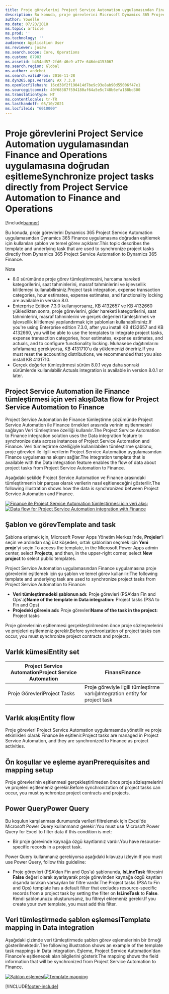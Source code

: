```yaml
---
title: Proje görevlerini Project Service Automation uygulamasından Finance and Operations uygulamasına doğrudan eşitleme
description: Bu konuda, proje görevlerini Microsoft Dynamics 365 Project Service Automation uygulamasından Dynamics 365 Finance uygulamasına doğrudan eşitlemek için kullanılan şablon ve temel görev açıklanır.
author: Yowelle
ms.date: 07/20/2018
ms.topic: article
ms.prod: ''
ms.technology: ''
audience: Application User
ms.reviewer: josaw
ms.search.scope: Core, Operations
ms.custom: 87983
ms.assetid: b454ad57-2fd6-46c9-a77e-646de4153067
ms.search.region: Global
ms.author: andchoi
ms.search.validFrom: 2016-11-28
ms.dyn365.ops.version: AX 7.3.0
ms.openlocfilehash: 16cd38f2f190414d7be9c93e8ab90d55006f47e1
ms.sourcegitcommit: 40f68387f594180af64a5e5c748b6efa188bd300
ms.translationtype: HT
ms.contentlocale: tr-TR
ms.lasthandoff: 05/10/2021
ms.locfileid: "6010000"
---
```

# <a name="synchronize-project-tasks-directly-from-project-service-automation-to-finance-and-operations"></a><span data-ttu-id="0d3cc-103">Proje görevlerini Project Service Automation uygulamasından Finance and Operations uygulamasına doğrudan eşitleme</span><span class="sxs-lookup"><span data-stu-id="0d3cc-103">Synchronize project tasks directly from Project Service Automation to Finance and Operations</span></span>

[!include[banner](../includes/banner.md)]

<span data-ttu-id="0d3cc-104">Bu konuda, proje görevlerini Dynamics 365 Project Service Automation uygulamasından Dynamics 365 Finance uygulamasına doğrudan eşitlemek için kullanılan şablon ve temel görev açıklanır.</span><span class="sxs-lookup"><span data-stu-id="0d3cc-104">This topic describes the template and underlying task that are used to synchronize project tasks directly from Dynamics 365 Project Service Automation to Dynamics 365 Finance.</span></span>

> [!NOTE]
> - <span data-ttu-id="0d3cc-105">8.0 sürümünde proje görev tümleştirmesini, harcama hareketi kategorilerini, saat tahminlerini, masraf tahminlerini ve işlevsellik kilitlemeyi kullanabilirsiniz.</span><span class="sxs-lookup"><span data-stu-id="0d3cc-105">Project task integration, expense transaction categories, hour estimates, expense estimates, and functionality locking are available in version 8.0.</span></span>
> - <span data-ttu-id="0d3cc-106">Enterprise Edition 7.3.0 kullanıyorsanız, KB 4132657 ve KB 4132660 yükledikten sonra, proje görevlerini, gider hareketi kategorilerini, saat tahminlerini, masraf tahminlerini ve gerçek değerleri tümleştirmek ve işlevsellik kilitlemeyi yapılandırmak için şablonları kullanabilirsiniz.</span><span class="sxs-lookup"><span data-stu-id="0d3cc-106">If you're using Enterprise edition 7.3.0, after you install KB 4132657 and KB 4132660, you will be able to use the templates to integrate project tasks, expense transaction categories, hour estimates, expense estimates, and actuals, and to configure functionality locking.</span></span> <span data-ttu-id="0d3cc-107">Muhasebe dağıtımlarını sıfırlamanız gerekiyorsa, KB 4131710'u da yüklemenizi öneririz.</span><span class="sxs-lookup"><span data-stu-id="0d3cc-107">If you must reset the accounting distributions, we recommended that you also install KB 4131710.</span></span>
> - <span data-ttu-id="0d3cc-108">Gerçek değerler tümleştirmesi sürüm 8.0.1 veya daha sonraki sürümlerde kullanılabilir.</span><span class="sxs-lookup"><span data-stu-id="0d3cc-108">Actuals integration is available in version 8.0.1 or later.</span></span>

## <a name="data-flow-for-project-service-automation-to-finance"></a><span data-ttu-id="0d3cc-109">Project Service Automation ile Finance tümleştirmesi için veri akışı</span><span class="sxs-lookup"><span data-stu-id="0d3cc-109">Data flow for Project Service Automation to Finance</span></span>

<span data-ttu-id="0d3cc-110">Project Service Automation ile Finance tümleştirme çözümünde Project Service Automation ile Finance örnekleri arasında verinin eşitlenmesini sağlayan Veri tümleştirme özelliği kullanılır.</span><span class="sxs-lookup"><span data-stu-id="0d3cc-110">The Project Service Automation to Finance integration solution uses the Data integration feature to synchronize data across instances of Project Service Automation and Finance.</span></span> <span data-ttu-id="0d3cc-111">Veri tümleştirme özelliğiyle kullanılabilen tümleştirme şablonu, proje görevleri ile ilgili verilerin Project Service Automation uygulamasından Finance uygulamasına akışını sağlar.</span><span class="sxs-lookup"><span data-stu-id="0d3cc-111">The integration template that is available with the Data integration feature enables the flow of data about project tasks from Project Service Automation to Finance.</span></span>

<span data-ttu-id="0d3cc-112">Aşağıdaki şekilde Project Service Automation ve Finance arasındaki tümleştirmenin bir parçası olarak verilerin nasıl eşitleneceğini gösterilir.</span><span class="sxs-lookup"><span data-stu-id="0d3cc-112">The following illustration shows how the data is synchronized between Project Service Automation and Finance.</span></span>

<span data-ttu-id="0d3cc-113">[![Finance ile Project Service Automation tümleştirmesi için veri akışı](./media/ProjectTasksFlow.png)](./media/ProjectTasksFlow.png)</span><span class="sxs-lookup"><span data-stu-id="0d3cc-113">[![Data flow for Project Service Automation integration with Finance](./media/ProjectTasksFlow.png)](./media/ProjectTasksFlow.png)</span></span>

## <a name="template-and-task"></a><span data-ttu-id="0d3cc-114">Şablon ve görev</span><span class="sxs-lookup"><span data-stu-id="0d3cc-114">Template and task</span></span>

<span data-ttu-id="0d3cc-115">Şablona erişmek için, Microsoft Power Apps Yönetim Merkezi'nde, **Projeler**'i seçin ve ardından sağ üst köşeden, ortak şablonları seçmek için **Yeni proje**'yi seçin.</span><span class="sxs-lookup"><span data-stu-id="0d3cc-115">To access the template, in the Microsoft Power Apps admin center, select **Projects**, and then, in the upper-right corner, select **New project** to select public templates.</span></span>

<span data-ttu-id="0d3cc-116">Project Service Automation uygulamasından Finance uygulamasına proje görevlerini eşitlemek için şu şablon ve temel görev kullanılır:</span><span class="sxs-lookup"><span data-stu-id="0d3cc-116">The following template and underlying task are used to synchronize project tasks from Project Service Automation to Finance:</span></span>

- <span data-ttu-id="0d3cc-117">**Veri tümleştirmedeki şablonun adı:** Proje görevleri (PSA'dan Fin and Ops'a)</span><span class="sxs-lookup"><span data-stu-id="0d3cc-117">**Name of the template in Data integration:** Project tasks (PSA to Fin and Ops)</span></span>
- <span data-ttu-id="0d3cc-118">**Projedeki görevin adı:** Proje görevleri</span><span class="sxs-lookup"><span data-stu-id="0d3cc-118">**Name of the task in the project:** Project tasks</span></span>

<span data-ttu-id="0d3cc-119">Proje görevlerinin eşitlenmesi gerçekleştirilmeden önce proje sözleşmelerini ve projeleri eşitlemeniz gerekir.</span><span class="sxs-lookup"><span data-stu-id="0d3cc-119">Before synchronization of project tasks can occur, you must synchronize project contracts and projects.</span></span>

## <a name="entity-set"></a><span data-ttu-id="0d3cc-120">Varlık kümesi</span><span class="sxs-lookup"><span data-stu-id="0d3cc-120">Entity set</span></span>

| <span data-ttu-id="0d3cc-121">Project Service Automation</span><span class="sxs-lookup"><span data-stu-id="0d3cc-121">Project Service Automation</span></span> | <span data-ttu-id="0d3cc-122">Finans</span><span class="sxs-lookup"><span data-stu-id="0d3cc-122">Finance</span></span>                             |
|----------------------------|-------------------------------------|
| <span data-ttu-id="0d3cc-123">Proje Görevleri</span><span class="sxs-lookup"><span data-stu-id="0d3cc-123">Project Tasks</span></span>              | <span data-ttu-id="0d3cc-124">Proje göreviyle ilgili tümleştirme varlığı</span><span class="sxs-lookup"><span data-stu-id="0d3cc-124">Integration entity for project task</span></span> |

## <a name="entity-flow"></a><span data-ttu-id="0d3cc-125">Varlık akışı</span><span class="sxs-lookup"><span data-stu-id="0d3cc-125">Entity flow</span></span>

<span data-ttu-id="0d3cc-126">Proje görevleri Project Service Automation uygulamasında yönetilir ve proje etkinlikleri olarak Finance ile eşitlenir.</span><span class="sxs-lookup"><span data-stu-id="0d3cc-126">Project tasks are managed in Project Service Automation, and they are synchronized to Finance as project activities.</span></span>

## <a name="prerequisites-and-mapping-setup"></a><span data-ttu-id="0d3cc-127">Ön koşullar ve eşleme ayarı</span><span class="sxs-lookup"><span data-stu-id="0d3cc-127">Prerequisites and mapping setup</span></span>

<span data-ttu-id="0d3cc-128">Proje görevlerinin eşitlenmesi gerçekleştirilmeden önce proje sözleşmelerini ve projeleri eşitlemeniz gerekir.</span><span class="sxs-lookup"><span data-stu-id="0d3cc-128">Before synchronization of project tasks can occur, you must synchronize project contracts and projects.</span></span>

## <a name="power-query"></a><span data-ttu-id="0d3cc-129">Power Query</span><span class="sxs-lookup"><span data-stu-id="0d3cc-129">Power Query</span></span>

<span data-ttu-id="0d3cc-130">Bu koşulun karşılanması durumunda verileri filtrelemek için Excel'de Microsoft Power Query kullanmanız gerekir:</span><span class="sxs-lookup"><span data-stu-id="0d3cc-130">You must use Microsoft Power Query for Excel to filter data if this condition is met:</span></span>

- <span data-ttu-id="0d3cc-131">Bir proje görevinde kaynağa özgü kayıtlarınız vardır.</span><span class="sxs-lookup"><span data-stu-id="0d3cc-131">You have resource-specific records in a project task.</span></span>

<span data-ttu-id="0d3cc-132">Power Query kullanmanız gerekiyorsa aşağıdaki kılavuzu izleyin:</span><span class="sxs-lookup"><span data-stu-id="0d3cc-132">If you must use Power Query, follow this guideline:</span></span>

- <span data-ttu-id="0d3cc-133">Proje görevleri (PSA'dan Fin and Ops'a) şablonunda, **IsLineTask** filtresini **False** değeri olarak ayarlayarak proje görevinden kaynağa özgü kayıtları dışarıda bırakan varsayılan bir filtre vardır.</span><span class="sxs-lookup"><span data-stu-id="0d3cc-133">The Project tasks (PSA to Fin and Ops) template has a default filter that excludes resource-specific records from a project task by setting the filter on **IsLineTask** to **False**.</span></span> <span data-ttu-id="0d3cc-134">Kendi şablonunuzu oluşturursanız, bu filtreyi eklemeniz gerekir.</span><span class="sxs-lookup"><span data-stu-id="0d3cc-134">If you create your own template, you must add this filter.</span></span>

## <a name="template-mapping-in-data-integration"></a><span data-ttu-id="0d3cc-135">Veri tümleştirmede şablon eşlemesi</span><span class="sxs-lookup"><span data-stu-id="0d3cc-135">Template mapping in Data integration</span></span>

<span data-ttu-id="0d3cc-136">Aşağıdaki çizimde veri tümleştirmede şablon görev eşlemelerinin bir örneği gösterilmektedir.</span><span class="sxs-lookup"><span data-stu-id="0d3cc-136">The following illustration shows an example of the template task mappings in Data integration.</span></span> <span data-ttu-id="0d3cc-137">Eşleme, Project Service Automation'dan Finance'e eşitlenecek alan bilgilerini gösterir.</span><span class="sxs-lookup"><span data-stu-id="0d3cc-137">The mapping shows the field information that will be synchronized from Project Service Automation to Finance.</span></span>

<span data-ttu-id="0d3cc-138">[![Şablon eşlemesi](./media/ProjectTasksMapping.png)](./media/ProjectTasksMapping.png)</span><span class="sxs-lookup"><span data-stu-id="0d3cc-138">[![Template mapping](./media/ProjectTasksMapping.png)](./media/ProjectTasksMapping.png)</span></span>


[!INCLUDE[footer-include](../includes/footer-banner.md)]